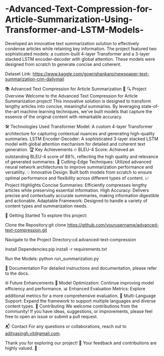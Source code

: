 # -Advanced-Text-Compression-for-Article-Summarization-Using-Transformer-and-LSTM-Models-
Developed an innovative text summarization solution to effectively condense articles while retaining key information. The project featured two sophisticated models: a custom-built 4-layer Transformer and a 3-layer stacked LSTM encoder-decoder with global attention. These models were designed from scratch to generate concise and coherent.

Dataset Link: https://www.kaggle.com/gowrishankarp/newspaper-text-summarization-cnn-dailymail

📚 Advanced Text Compression for Article Summarization 🚀
🔍 Project Overview
Welcome to the Advanced Text Compression for Article Summarization project! This innovative solution is designed to transform lengthy articles into concise, meaningful summaries. By leveraging state-of-the-art machine learning techniques, we've built models that capture the essence of the original content with remarkable accuracy.

🛠️ Technologies Used
Transformer Model: A custom 4-layer Transformer architecture for capturing contextual nuances and generating high-quality summaries.
LSTM Encoder-Decoder: A sophisticated 3-layer stacked LSTM model with global attention mechanism for detailed and coherent text generation.
🏆 Key Achievements
🔥 BLEU-4 Score: Achieved an outstanding BLEU-4 score of 88%, reflecting the high quality and relevance of generated summaries.
🌟 Cutting-Edge Techniques: Utilized advanced neural network architectures to improve summarization performance and versatility.
💡 Innovative Design: Built both models from scratch to ensure optimal performance and flexibility across different types of content.
📈 Project Highlights
Concise Summaries: Efficiently compresses lengthy articles while preserving essential information.
High Accuracy: Delivers precise and contextually accurate summaries, making information digestible and actionable.
Adaptable Framework: Designed to handle a variety of content types and summarization needs.

📂 Getting Started
To explore this project:

Clone the Repository:git clone https://github.com/yourusername/advanced-text-compression.git

Navigate to the Project Directory:cd advanced-text-compression

Install Dependencies:pip install -r requirements.txt

Run the Models: python run_summarization.py

📜 Documentation
For detailed instructions and documentation, please refer to the docs.

🌐 Future Enhancements
🚀 Model Optimization: Continue improving model efficiency and performance.
📊 Enhanced Evaluation Metrics: Explore additional metrics for a more comprehensive evaluation.
🔄 Multi-Language Support: Expand the framework to support multiple languages and diverse content types.
🤝 Contributing
We welcome contributions from the community! If you have ideas, suggestions, or improvements, please feel free to open an issue or submit a pull request.

📬 Contact
For any questions or collaborations, reach out to adityasingh.vit@gmail.com.

Thank you for exploring our project! 🌟 Your feedback and contributions are highly valued. 🚀
